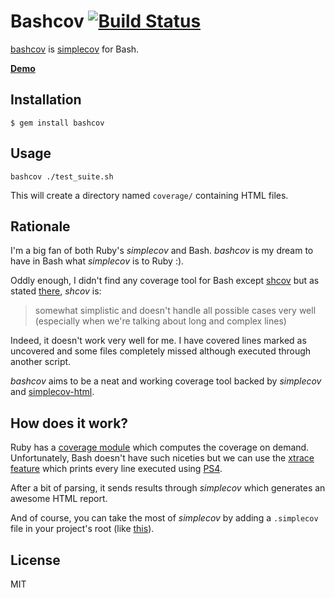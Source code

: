 # Bashcov [![Build Status](https://secure.travis-ci.org/infertux/bashcov.png?branch=master)](https://travis-ci.org/infertux/bashcov)

[bashcov] is [simplecov] for Bash.

**[Demo](http://infertux.github.com/bashcov/test_app/)**

## Installation

`$ gem install bashcov`

## Usage

`bashcov ./test_suite.sh`

This will create a directory named `coverage/` containing HTML files.

## Rationale

I'm a big fan of both Ruby's _simplecov_ and Bash.
_bashcov_ is my dream to have in Bash what _simplecov_ is to Ruby :).

Oddly enough, I didn't find any coverage tool for Bash except [shcov] but as stated [there](http://stackoverflow.com/questions/7188081/code-coverage-tools-for-validating-the-scripts), _shcov_ is:

> somewhat simplistic and doesn't handle all possible cases very well (especially when we're talking about long and complex lines)

Indeed, it doesn't work very well for me.
I have covered lines marked as uncovered and some files completely missed although executed through another script.

_bashcov_ aims to be a neat and working coverage tool backed by _simplecov_ and [simplecov-html].

## How does it work?

Ruby has a [coverage module](http://www.ruby-doc.org/stdlib-1.9.3/libdoc/coverage/rdoc/Coverage.html) which computes the coverage on demand.
Unfortunately, Bash doesn't have such niceties but we can use the [xtrace feature](http://www.gnu.org/software/bash/manual/bashref.html#index-BASH_005fXTRACEFD-178) which prints every line executed using [PS4](http://www.gnu.org/software/bash/manual/bashref.html#index-PS4).

After a bit of parsing, it sends results through _simplecov_ which generates an awesome HTML report.

And of course, you can take the most of _simplecov_ by adding a `.simplecov` file in your project's root (like [this](https://github.com/infertux/bashcov/blob/master/spec/test_app/.simplecov)).

## License

MIT


[bashcov]: https://github.com/infertux/bashcov
[simplecov]: https://github.com/colszowka/simplecov
[simplecov-html]: https://github.com/colszowka/simplecov-html
[shcov]: http://code.google.com/p/shcov/source/browse/trunk/scripts/shcov

